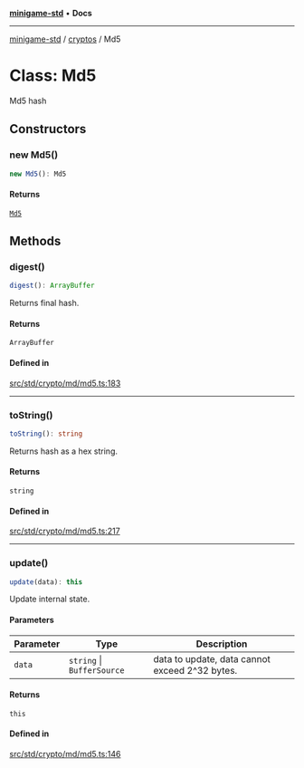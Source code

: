 [**minigame-std**](../../../README.md) • **Docs**

***

[minigame-std](../../../README.md) / [cryptos](../README.md) / Md5

# Class: Md5

Md5 hash

## Constructors

### new Md5()

```ts
new Md5(): Md5
```

#### Returns

[`Md5`](Md5.md)

## Methods

### digest()

```ts
digest(): ArrayBuffer
```

Returns final hash.

#### Returns

`ArrayBuffer`

#### Defined in

[src/std/crypto/md/md5.ts:183](https://github.com/JiangJie/minigame-std/blob/0b3f4c24a764d15c8d4cfbfab659d3f6c53dfd93/src/std/crypto/md/md5.ts#L183)

***

### toString()

```ts
toString(): string
```

Returns hash as a hex string.

#### Returns

`string`

#### Defined in

[src/std/crypto/md/md5.ts:217](https://github.com/JiangJie/minigame-std/blob/0b3f4c24a764d15c8d4cfbfab659d3f6c53dfd93/src/std/crypto/md/md5.ts#L217)

***

### update()

```ts
update(data): this
```

Update internal state.

#### Parameters

| Parameter | Type | Description |
| ------ | ------ | ------ |
| `data` | `string` \| `BufferSource` | data to update, data cannot exceed 2^32 bytes. |

#### Returns

`this`

#### Defined in

[src/std/crypto/md/md5.ts:146](https://github.com/JiangJie/minigame-std/blob/0b3f4c24a764d15c8d4cfbfab659d3f6c53dfd93/src/std/crypto/md/md5.ts#L146)
